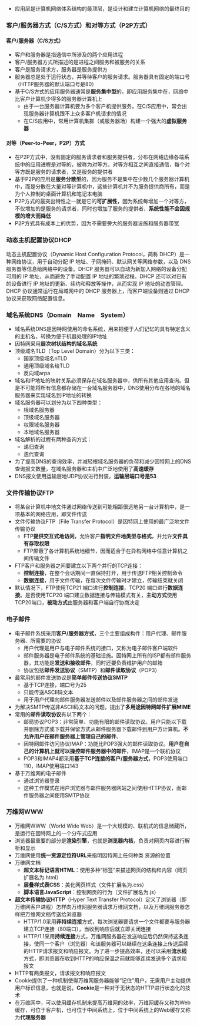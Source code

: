 
* 应用层是计算机网络体系结构的最顶层，是设计和建立计算机网络的最终目的

### 客户/服务器方式（C/S方式）和对等方式（P2P方式）

#### 客户/服务器（C/S方式）
* 客户和服务器是指通信中所涉及的两个应用进程
* 客户/服务器方式所描述的是进程之间服务和被服务的关系
* 客户是服务请求方，服务器是服务提供方
* 服务器总是处于运行状态，并等待客户的服务请求。服务器具有固定的端口号（HTTP服务器的默认端口号是80）
* 基于C/S方式的应用服务器通常是**服务集中型**的，即应用服务集中在，网络中比客户计算机少得多的服务器计算机上
   * 由于一台服务器计算机要为多个客户机提供服务，在C/S应用中，常会出现服务器计算机跟不上众多客户机请求的情况
   * 在C/S应用中，常用计算机集群（或服务器场）构建一个强大的**虚拟服务器**

#### 对等（Peer-to-Peer，P2P）方式

* 在P2P方式中，没有固定的服务请求者和服务提供者，分布在网络边缘各端系统中的应用进程是对等的，被称为对等方。对等方相互之间直接通信，每个对等方既是服务的请求者，又是服务的提供者
* 基于P2P的应用是**服务分散型**的，因为服务不是集中在少数几个服务器计算机中，而是分散在大量对等计算机中，这些计算机并不为服务提供商所有，而是为个人控制的桌面计算机和笔记本电脑
* P2P方式的最突出特性之一就是它的**可扩展性**，因为系统每增加一个对等方，不仅增加的是服务的请求者，同时也增加了服务的提供者，**系统性能不会因规模的增大而降低**
* P2P方式具有成本上的优势，因为不需要旁大的服务器设施和服务器带宽



### 动态主机配置协议DHCP

动态主机配置协议（Dynamic Host Configuration Protocol，简称 DHCP）是一种网络协议，用于自动分配 IP 地址、子网掩码、默认网关等网络参数，以及 DNS 服务器等信息给网络中的设备。DHCP 服务器可以自动为新加入网络的设备分配可用的 IP 地址，从而避免了手动配置 IP 地址的繁琐过程。DHCP 还可以对已有的设备进行 IP 地址的更新、续约和释放等操作，从而实现 IP 地址的动态管理。DHCP 协议通常运行在局域网中的 DHCP 服务器上，而客户端设备则通过 DHCP 协议来获取网络配置信息。

### 域名系统DNS（Domain　Name　System）

* 域名系统DNS是因特网使用的命名系统，用来把便于人们记忆的具有特定含义的主机名，转换为便于机器处理的IP地址
* 因特网采用**层次树状结构的域名系统**
* 顶级域名TLD（Top Level Domain）分为以下三类：
   * 国家顶级域名nTLD
   * 通用顶级域名给TLD
   * 反向域arpa
* 域名和IP地址的映射关系必须保存在域名服务器中，供所有其他应用查询。但是不可能将所有信息都存储在一台域名服务器中，DNS使用分布在各地的域名服务器来实现域名到IP地址的转换
* 域名服务器可以划分为以下四种类型：
   * 根域名服务器
   * 顶级域名服务器
   * 权限域名服务器
   * 本地域名服务器
* 域名解析的过程有两种查询方式：
   * 递归查询
   * 迭代查询
* 为了提高DNS的查询效率，并减轻根域名服务器的负荷和减少因特网上的DNS查询报文数量，在域名服务器和主机中广泛地使用了**高速缓存**
* DNS报文使用运输层地UDP协议进行封装，**运输层端口号是53**

### 文件传输协议FTP

* 将某台计算机中地文件通过网络传送到可能相距很远地另一台计算机中，是一项基本的网络应用，即文件传送
* 文件传输协议FTP（File Transfer Protocol）是因特网上使用的最广泛地文件传输协议
   * FTP**提供交互式地访问**，允许客户**指明文件地类型与格式**，并允许**文件具有存取权限**
   * FTP屏蔽了各计算机系统地细节，因而适合于在异构网络中任意计算机之间传输文件
* FTP客户和服务器之间要建立以下两个并行的TCP连接：
   * **控制连接**，在整个会话期间一直保持打开，用于传送FTP相关控制命令
   * **数据连接**，用于文件传输，在每次文件传输时才建立，传输结束就关闭
* 默认情况下，FTP使用TCP21 端口进行**控制连接**，TCP20 端口进行**数据连接**。是否使用TCP20 端口建立数据连接与传输模式有关，**主动方式**使用TCP20端口，**被动方式**由服务器和客户端自行协商决定


### 电子邮件

* 电子邮件系统采用**客户/服务器方式**，三个主要组成构件：用户代理、邮件服务器、所需要的协议
   * 用户代理是用户与电子邮件系统的接口，又称为电子邮件客户端软件
   * 邮件服务器是电子邮件系统的基础设施。因特网上所有的ISP都有邮件服务器，其功能是**发送和接收邮件**，同时还要负责维护用户的邮箱
   * 协议包括**邮件发送协议**（SMTP）和**邮件读取协议**（POP3）
* 最常用的邮件发送协议是**简单邮件传送协议SMTP**
   * 基于TCP连接，端口号为25
   * 只能传送ASCII码文本
   * 用于用户代理向邮件服务器发送邮件以及邮件服务器之间的邮件发送
* 为解决SMTP传送非ASCII码文本的问题，提出了**多用途因特网邮件扩展MIME**
* 常用的**邮件读取协议**有以下两个：
   * 邮局协议POP3：非常简单、功能有限的邮件读取协议。用户只能以下载并删除方式或下载并保留方式从邮件服务器下载邮件到用户方计算机。**不允许用户在邮件服务器上管理自己的邮件**、
   * 因特网邮件访问协议IMAP：功能比POP3强大的邮件读取协议。**用户在自己的计算机上就可以操控邮件服务器中的邮件**，IMAP是一个联机协议
   * POP3和IMAP4都采用**基于TCP连接的客户/服务器方式**，POP3使用端口110，IMAP使用端口143
* 基于万维网的电子邮件
   * 通过浏览器登录
   * 这种工作模式在用户浏览器与邮件服务器网站之间使用HTTP协议，而邮件服务器之间使用SMTP协议



### 万维网WWW

* 万维网WWW（World Wide Web）是一个大规模的、联机式的信息储藏所，是运行在因特网上的一个分布式应用
* 浏览器最重要的部分是**渲染引擎**，也就是**浏览器内核**，负责对网页内容进行解析和显示
* 万维网使用**统一资源定位符URL**来指明因特网上任何种类 资源的位置
* 万维网文档
   * **超文本标记语言HTML**：使用多种“标签”来描述网页的结构和内容（网页扩展名为.html）
   * **层叠样式表CSS**：美化网页样式（文件扩展名为.css）
   * **脚本语言JavaScript**：控制网页的行为（文件扩展名为.js）
* **超文本传输协议HTTP**（Hyper Text Transfer Protocol）定义了浏览器（即万维网客户进程）怎样向万维网服务器请求万维网文档，以及万维网服务器怎样把万维网文档传送给浏览器
   * HTTP/1.0采用**非持续连接**方式，每次浏览器要请求一个文件都要与服务器建立TCP连接（80端口），当收到响应后就立即关闭连接
   * HTTP/1.1采用**持续连接**方式，万维网服务器在发送响应后仍然保持这条连接，使同一个客户（浏览器）和该服务器可以继续在这条连接上传送后续的HTTP请求报文和响应报文。为了进一步提高效率，还可以采用**流水线**方式，即浏览器在收到HTTP的响应保温之前就能够连续发送多个请求和报文
* HTTP有两类报文，请求报文和响应报文
* Cookie提供了一种机制使得万维网服务器能够“记住”用户，无需用户主动提供用户标识信息，也就是说，**Cookie**是一种对于无状态的HTTP进行状态化的技术
* 在万维网中，可以使用缓存机制来提高万维网的效率，万维网缓存又称为Web缓存，可位于客户机，也可位于中间系统上，位于中间系统上的Web缓存又称为**代理服务器**


